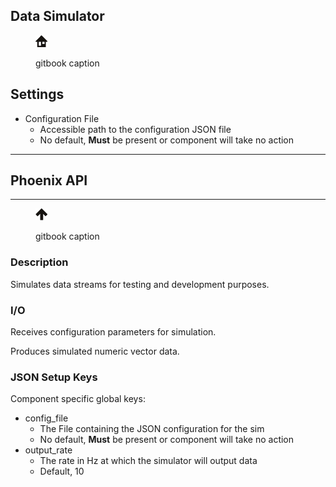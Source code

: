 ## Data Simulator

<figure><img src="../../.gitbook/assets/home.png" alt=""><figcaption><p>gitbook caption</p></figcaption></figure>

## Settings

* Configuration File
  * Accessible path to the configuration JSON file
  * No default, **Must** be present or component will take no action

***

## Phoenix API

***

<figure><img src="../../.gitbook/assets/up.png" alt=""><figcaption><p>gitbook caption</p></figcaption></figure>

### Description

Simulates data streams for testing and development purposes.

### I/O

Receives configuration parameters for simulation.

Produces simulated numeric vector data.

### JSON Setup Keys

Component specific global keys:

* config\_file
  * The File containing the JSON configuration for the sim
  * No default, **Must** be present or component will take no action
* output\_rate
  * The rate in Hz at which the simulator will output data
  * Default, 10
